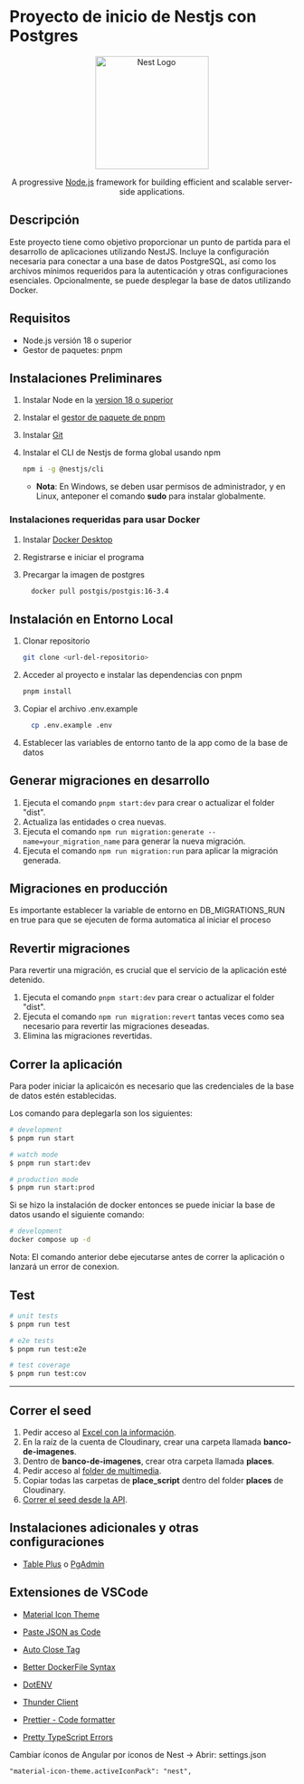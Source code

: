 # Proyecto de inicio de Nestjs con Postgres

<p align="center">
  <a href="http://nestjs.com/" target="blank"><img src="https://nestjs.com/img/logo-small.svg" width="200" alt="Nest Logo" /></a>
</p>

[circleci-image]: https://img.shields.io/circleci/build/github/nestjs/nest/master?token=abc123def456
[circleci-url]: https://circleci.com/gh/nestjs/nest

  <p align="center">A progressive <a href="http://nodejs.org" target="_blank">Node.js</a> framework for building efficient and scalable server-side applications.</p>
    <p align="center">

## Descripción

Este proyecto tiene como objetivo proporcionar un punto de partida para el desarrollo de aplicaciones utilizando NestJS. Incluye la configuración necesaria para conectar a una base de datos PostgreSQL, así como los archivos mínimos requeridos para la autenticación y otras configuraciones esenciales. Opcionalmente, se puede desplegar la base de datos utilizando Docker.

## Requisitos

- Node.js versión 18 o superior
- Gestor de paquetes: pnpm

## Instalaciones Preliminares

1. Instalar Node en la [version 18 o superior](https://nodejs.org/en/download/package-manager)
2. Instalar el [gestor de paquete de pnpm](https://pnpm.io/installation)

3. Instalar [Git](https://www.git-scm.com/downloads)
4. Instalar el CLI de Nestjs de forma global usando npm

   ```bash
   npm i -g @nestjs/cli
   ```

   - **Nota**: En Windows, se deben usar permisos de administrador, y en Linux, anteponer el comando **sudo** para instalar globalmente.

### Instalaciones requeridas para usar Docker

1.  Instalar [Docker Desktop](https://www.docker.com/get-started/)

2.  Registrarse e iniciar el programa

3.  Precargar la imagen de postgres
    ```bash
      docker pull postgis/postgis:16-3.4
    ```

## Instalación en Entorno Local

1. Clonar repositorio

   ```bash
   git clone <url-del-repositorio>
   ```

2. Acceder al proyecto e instalar las dependencias con pnpm

   ```bash
   pnpm install
   ```

3. Copiar el archivo .env.example

   ```bash
     cp .env.example .env
   ```

4. Establecer las variables de entorno tanto de la app como de la base de datos

## Generar migraciones en desarrollo

1. Ejecuta el comando `pnpm start:dev` para crear o actualizar el folder "dist".
2. Actualiza las entidades o crea nuevas.
3. Ejecuta el comando `npm run migration:generate --name=your_migration_name` para generar la nueva migración.
4. Ejecuta el comando `npm run migration:run` para aplicar la migración generada.

## Migraciones en producción

Es importante establecer la variable de entorno en DB_MIGRATIONS_RUN en true para que se ejecuten de forma automatica
al iniciar el proceso

## Revertir migraciones

Para revertir una migración, es crucial que el servicio de la aplicación esté detenido.

1. Ejecuta el comando `pnpm start:dev` para crear o actualizar el folder "dist".
2. Ejecuta el comando `npm run migration:revert` tantas veces como sea necesario para revertir las migraciones deseadas.
3. Elimina las migraciones revertidas.

## Correr la aplicación

Para poder iniciar la aplicaicón es necesario que las credenciales de la base de datos estén establecidas.

Los comando para deplegarla son los siguientes:

```bash
# development
$ pnpm run start

# watch mode
$ pnpm run start:dev

# production mode
$ pnpm run start:prod
```

Si se hizo la instalación de docker entonces se puede iniciar la base de datos usando el siguiente comando:

```bash
# development
docker compose up -d

```

Nota: El comando anterior debe ejecutarse antes de correr la aplicación o lanzará un error de conexion.

## Test

```bash
# unit tests
$ pnpm run test

# e2e tests
$ pnpm run test:e2e

# test coverage
$ pnpm run test:cov
```

---

## Correr el seed

1. Pedir acceso al [Excel con la información](https://docs.google.com/spreadsheets/d/1bPjJWa1hM7zurExoXRqW1FNht5_J1GF0/edit?gid=652715223#gid=652715223).
2. En la raíz de la cuenta de Cloudinary, crear una carpeta llamada **banco-de-imagenes**.
3. Dentro de **banco-de-imagenes**, crear otra carpeta llamada **places**.
4. Pedir acceso al [folder de multimedia](https://drive.google.com/drive/folders/10cjl__lx_RTJMi0hqZKutwhjUmg4kavO?usp=drive_link).
5. Copiar todas las carpetas de **place_script** dentro del folder **places** de Cloudinary.
6. [Correr el seed desde la API](http://localhost:8080/api/docs#/Seeds/SeedsController_seedFromFile).


## Instalaciones adicionales y otras configuraciones

- [Table Plus](https://tableplus.com/) o [PgAdmin](https://www.pgadmin.org/download/)

## Extensiones de VSCode

- [Material Icon Theme](https://marketplace.visualstudio.com/items?itemName=PKief.material-icon-theme)
- [Paste JSON as Code](https://marketplace.visualstudio.com/items?itemName=quicktype.quicktype)
- [Auto Close Tag](https://marketplace.visualstudio.com/items?itemName=formulahendry.auto-close-tag)
- [Better DockerFile Syntax](https://marketplace.visualstudio.com/items?itemName=jeff-hykin.better-dockerfile-syntax)
- [DotENV](https://marketplace.visualstudio.com/items?itemName=mikestead.dotenv)

- [Thunder Client](https://marketplace.visualstudio.com/items?itemName=rangav.vscode-thunder-client)

- [Prettier - Code formatter](https://marketplace.visualstudio.com/items?itemName=esbenp.prettier-vscode)

- [Pretty TypeScript Errors](https://marketplace.visualstudio.com/items?itemName=yoavbls.pretty-ts-errors)

Cambiar íconos de Angular por íconos de Nest -> Abrir: settings.json

```
"material-icon-theme.activeIconPack": "nest",
```
